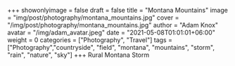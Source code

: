 +++
showonlyimage = false
draft = false
title = "Montana Mountains"
image = "img/post/photography/montana_mountains.jpg"
cover = "/img/post/photography/montana_mountains.jpg"
author = "Adam Knox"
avatar = "/img/adam_avatar.jpeg"
date = "2021-05-08T01:01:01+06:00"
weight = 0
categories = ["Photography", "Travel"]
tags = ["Photography","countryside", "field", "montana", "mountains", "storm", "rain", "nature", "sky"]
+++
Rural Montana Storm
<!--more-->